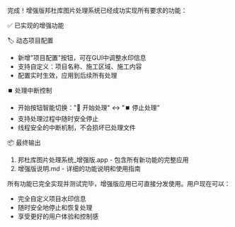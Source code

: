 完成！增强版邦杜库图片处理系统已经成功实现所有要求的功能：

  ✅ 已实现的增强功能

  🏷️ 动态项目配置

  - 新增"项目配置"按钮，可在GUI中调整水印信息
  - 支持自定义：项目名称、施工区域、施工内容
  - 配置实时生效，应用到后续所有处理

  ⏹️ 处理中断控制

  - 开始按钮智能切换："🎯 开始处理" ↔ "⏹️ 停止处理"
  - 支持处理过程中随时安全停止
  - 线程安全的中断机制，不会损坏已处理文件

  📦 最终输出

  1. 邦杜库图片处理系统_增强版.app - 包含所有新功能的完整应用
  2. 增强版说明.md - 详细的功能说明和使用指南

  所有功能已完全实现并测试完毕，增强版应用已可直接分发使用。用户现在可以：
  - 完全自定义项目水印信息
  - 随时安全地停止和恢复处理
  - 享受更好的用户体验和控制感